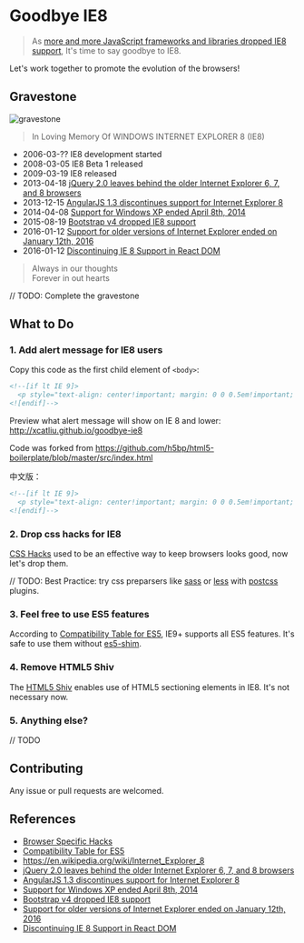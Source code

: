 # Goodbye IE8

> As [more and more JavaScript frameworks and libraries dropped IE8 support](#gravestone), It's time to say goodbye to IE8.

Let's work together to promote the evolution of the browsers!

## Gravestone

![gravestone](http://xcatliu.github.io/goodbye-ie8/gravestone.jpg)

> In Loving Memory Of WINDOWS INTERNET EXPLORER 8 (IE8)

- 2006-03-?? IE8 development started
- 2008-03-05 IE8 Beta 1 released
- 2009-03-19 IE8 released
- 2013-04-18 [jQuery 2.0 leaves behind the older Internet Explorer 6, 7, and 8 browsers]
- 2013-12-15 [AngularJS 1.3 discontinues support for Internet Explorer 8]
- 2014-04-08 [Support for Windows XP ended April 8th, 2014]
- 2015-08-19 [Bootstrap v4 dropped IE8 support]
- 2016-01-12 [Support for older versions of Internet Explorer ended on January 12th, 2016]
- 2016-01-12 [Discontinuing IE 8 Support in React DOM]

> Always in our thoughts  
> Forever in out hearts

// TODO: Complete the gravestone

## What to Do

### 1. Add alert message for IE8 users

Copy this code as the first child element of `<body>`:

```html
<!--[if lt IE 9]>
  <p style="text-align: center!important; margin: 0 0 0.5em!important; background-color: #d9534f!important; color: #fff!important; padding: 0.5em 1em!important;">You are using an <strong>outdated</strong> browser. Please <a style="color: #fff!important" href="http://browsehappy.com/?locale=en">upgrade your browser</a> to improve your experience.</p>
<![endif]-->
```

Preview what alert message will show on IE 8 and lower: http://xcatliu.github.io/goodbye-ie8

Code was forked from https://github.com/h5bp/html5-boilerplate/blob/master/src/index.html

中文版：

```html
<!--[if lt IE 9]>
  <p style="text-align: center!important; margin: 0 0 0.5em!important; background-color: #d9534f!important; color: #fff!important; padding: 0.5em 1em!important;">您正在使用<strong>过时的</strong>浏览器，请<a style="color: #fff!important" href="http://browsehappy.com/">升级你的浏览器</a>获得更好的用户体验。</p>
<![endif]-->
```

### 2. Drop css hacks for IE8

[CSS Hacks][Browser Specific Hacks] used to be an effective way to keep browsers looks good, now let's drop them.

// TODO: Best Practice: try css preparsers like [sass](http://sass-lang.com/) or [less](http://lesscss.org/) with [postcss](https://github.com/postcss/postcss) plugins.

### 3. Feel free to use ES5 features

According to [Compatibility Table for ES5], IE9+ supports all ES5 features. It's safe to use them without [es5-shim](https://github.com/es-shims/es5-shim).

### 4. Remove HTML5 Shiv

The [HTML5 Shiv](https://github.com/aFarkas/html5shiv) enables use of HTML5 sectioning elements in IE8. It's not necessary now.

### 5. Anything else?

// TODO

## Contributing

Any issue or pull requests are welcomed.

## References

- [Browser Specific Hacks]
- [Compatibility Table for ES5]
- https://en.wikipedia.org/wiki/Internet_Explorer_8
- [jQuery 2.0 leaves behind the older Internet Explorer 6, 7, and 8 browsers]
- [AngularJS 1.3 discontinues support for Internet Explorer 8]
- [Support for Windows XP ended April 8th, 2014]
- [Bootstrap v4 dropped IE8 support]
- [Support for older versions of Internet Explorer ended on January 12th, 2016]
- [Discontinuing IE 8 Support in React DOM]

[Browser Specific Hacks]: https://css-tricks.com/snippets/css/browser-specific-hacks/
[Compatibility Table for ES5]: http://kangax.github.io/compat-table/es5/
[jQuery 2.0 leaves behind the older Internet Explorer 6, 7, and 8 browsers]: http://blog.jquery.com/2013/04/18/jquery-2-0-released/
[AngularJS 1.3 discontinues support for Internet Explorer 8]: http://angularjs.blogspot.jp/2013/12/angularjs-13-new-release-approaches.html
[Support for Windows XP ended April 8th, 2014]: https://www.microsoft.com/en-us/WindowsForBusiness/end-of-xp-support
[Bootstrap v4 dropped IE8 support]: http://blog.getbootstrap.com/2015/08/19/bootstrap-4-alpha/
[Support for older versions of Internet Explorer ended on January 12th, 2016]: https://www.microsoft.com/en-us/WindowsForBusiness/End-of-IE-support
[Discontinuing IE 8 Support in React DOM]: http://facebook.github.io/react/blog/2016/01/12/discontinuing-ie8-support.html
